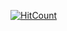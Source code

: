 [![HitCount](http://hits.dwyl.com/mateusalves/https://mateusalvesgithubio/.svg)](http://hits.dwyl.com/mateusalves/https://mateusalvesgithubio/)
